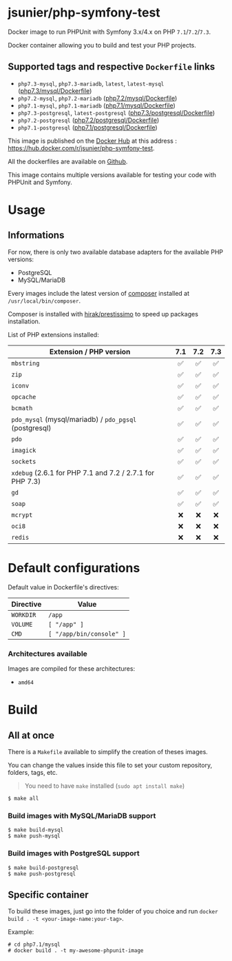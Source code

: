 # jsunier/php-symfony-test

Docker image to run PHPUnit with Symfony 3.x/4.x on PHP `7.1`/`7.2`/`7.3`.

Docker container allowing you to build and test your PHP projects.

## Supported tags and respective `Dockerfile` links

- `php7.3-mysql`, `php7.3-mariadb`, `latest`, `latest-mysql` ([php7.3/mysql/Dockerfile](https://github.com/jsunier/php-symfony-test/blob/master/php7.3/mysql/Dockerfile))
- `php7.2-mysql`, `php7.2-mariadb` ([php7.2/mysql/Dockerfile](https://github.com/jsunier/php-symfony-test/blob/master/php7.2/mysql/Dockerfile))
- `php7.1-mysql`, `php7.1-mariadb` ([php7.1/mysql/Dockerfile](https://github.com/jsunier/php-symfony-test/blob/master/php7.1/mysql/Dockerfile))
- `php7.3-postgresql`, `latest-postgresql` ([php7.3/postgresql/Dockerfile](https://github.com/jsunier/php-symfony-test/blob/master/php7.3/postgresql/Dockerfile))
- `php7.2-postgresql` ([php7.2/postgresql/Dockerfile](https://github.com/jsunier/php-symfony-test/blob/master/php7.2/postgresql/Dockerfile))
- `php7.1-postgresql` ([php7.1/postgresql/Dockerfile](https://github.com/jsunier/php-symfony-test/blob/master/php7.1/postgresql/Dockerfile))

This image is published on the [Docker Hub](https://hub.docker.com) at this address : https://hub.docker.com/r/jsunier/php-symfony-test.

All the dockerfiles are available on [Github](https://github.com/jsunier/php-symfony-test).

This image contains multiple versions available for testing your code with PHPUnit and Symfony.

# Usage

## Informations

For now, there is only two available database adapters for the available PHP versions:

* PostgreSQL
* MySQL/MariaDB

Every images include the latest version of [composer](https://getcomposer.org) installed at `/usr/local/bin/composer`.

Composer is installed with [hirak/prestissimo](https://packagist.org/packages/hirak/prestissimo) to speed up packages installation.

List of PHP extensions installed:

| Extension / PHP version                                 |  7.1  |  7.2  |  7.3  |
| ------------------------------------------------------- | :---: | :---: | :---: |
| `mbstring`                                              |   ✅   |   ✅   |   ✅   |
| `zip`                                                   |   ✅   |   ✅   |   ✅   |
| `iconv`                                                 |   ✅   |   ✅   |   ✅   |
| `opcache`                                               |   ✅   |   ✅   |   ✅   |
| `bcmath`                                                |   ✅   |   ✅   |   ✅   |
| `pdo_mysql` (mysql/mariadb) / `pdo_pgsql` (postgresql)  |   ✅   |   ✅   |   ✅   |
| `pdo`                                                   |   ✅   |   ✅   |   ✅   |
| `imagick`                                               |   ✅   |   ✅   |   ✅   |
| `sockets`                                               |   ✅   |   ✅   |   ✅   |
| `xdebug` (2.6.1 for PHP 7.1 and 7.2 / 2.7.1 for PHP 7.3)|   ✅   |   ✅   |   ✅   |
| `gd`                                                    |   ✅   |   ✅   |   ✅   |
| `soap`                                                  |   ✅   |   ✅   |   ✅   |
| `mcrypt`                                                |   ❌   |   ❌   |   ❌   |
| `oci8`                                                  |   ❌   |   ❌   |   ❌   |
| `redis`                                                 |   ❌   |   ❌   |   ❌   |

# Default configurations

Default value in Dockerfile's directives:

| Directive | Value                    |
| --------- | ------------------------ |
| `WORKDIR` | `/app`                   |
| `VOLUME`  | `[ "/app" ]`             |
| `CMD`     | `[ "/app/bin/console" ]` |

### Architectures available

Images are compiled for these architectures:

* `amd64`

# Build

## All at once

There is a `Makefile` available to simplify the creation of theses images.

You can change the values inside this file to set your custom repository, folders, tags, etc.

> You need to have `make` installed (`sudo apt install make`)

```
$ make all
```

### Build images with MySQL/MariaDB support

```
$ make build-mysql
$ make push-mysql
```

### Build images with PostgreSQL support

```
$ make build-postgresql
$ make push-postgresql
```

## Specific container

To build these images, just go into the folder of you choice and run `docker build . -t <your-image-name:your-tag>`.

Example:
```
# cd php7.1/mysql
# docker build . -t my-awesome-phpunit-image
```
